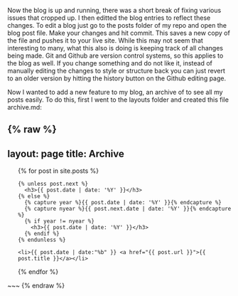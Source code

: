 Now the blog is up and running, there was a short break of fixing various issues that cropped up.  I then editted the blog entries to reflect these changes.  To edit a blog just go to the posts folder of my repo and open the blog post file.  Make your changes and hit commit.  This saves a new copy of the file and pushes it to your live site.  While this may not seem that interesting to many, what this also is doing is keeping track of all changes being made.  Git and Github are version control systems, so this applies to the blog as well.  If you change something and do not like it, instead of manually editing the changes to style or structure back you can just revert to an older version by hitting the history button on the Github editing page.

Now I wanted to add a new feature to my blog, an archive of to see all my posts easily.  To do this, first I went to the layouts folder and created this file archive.md:


{% raw %}
---
layout: page
title: Archive
---

<ul>
  {% for post in site.posts %}

    {% unless post.next %}
      <h3>{{ post.date | date: '%Y' }}</h3>
    {% else %}
      {% capture year %}{{ post.date | date: '%Y' }}{% endcapture %}
      {% capture nyear %}{{ post.next.date | date: '%Y' }}{% endcapture %}
      {% if year != nyear %}
        <h3>{{ post.date | date: '%Y' }}</h3>
      {% endif %}
    {% endunless %}

    <li>{{ post.date | date:"%b" }} <a href="{{ post.url }}">{{ post.title }}</a></li>
  {% endfor %}
</ul>
~~~
{% endraw %}


